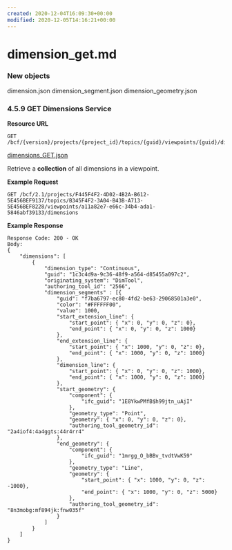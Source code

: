 ```yaml
---
created: 2020-12-04T16:09:30+00:00
modified: 2020-12-05T14:16:21+00:00
---
```


# dimension_get.md

### New objects
dimension.json
dimension_segment.json
dimension_geometry.json

### 4.5.9 GET Dimensions Service
**Resource URL**

    GET /bcf/{version}/projects/{project_id}/topics/{guid}/viewpoints/{guid}/dimensions

[dimensions_GET.json](dimension.json)

Retrieve a **collection** of all dimensions in a viewpoint.

**Example Request**

    GET /bcf/2.1/projects/F445F4F2-4D02-4B2A-B612-5E456BEF9137/topics/B345F4F2-3A04-B43B-A713-5E456BEF8228/viewpoints/a11a82e7-e66c-34b4-ada1-5846abf39133/dimensions

**Example Response**

    Response Code: 200 - OK
    Body:
    {
        "dimensions": [
            {
                "dimension_type": "Continuous",
                "guid": "1c3c4d9a-9c36-48f9-a564-d85455a097c2",
                "originating_system": "DimTool",
                "authoring_tool_id": "2566",
                "dimension_segments" : [{
                    "guid": "f7ba6797-ec80-4fd2-be63-29068501a3e0",
                    "color": "#FFFFFF00",
                    "value": 1000,
                    "start_extension_line": {
                        "start_point": { "x": 0, "y": 0, "z": 0},
                        "end_point": { "x": 0, "y": 0, "z": 1000}
                    },
                    "end_extension_line": {
                        "start_point": { "x": 1000, "y": 0, "z": 0},
                        "end_point": { "x": 1000, "y": 0, "z": 1000}
                    },
                    "dimension_line": {
                        "start_point": { "x": 0, "y": 0, "z": 1000},
                        "end_point": { "x": 1000, "y": 0, "z": 1000}
                    },
                    "start_geometry": {
                        "component": {
                            "ifc_guid": "1E8YkwPMfB$h99jtn_uAjI"
                        },
                        "geometry_type": "Point",
                        "geometry": { "x": 0, "y": 0, "z": 0},
                        "authoring_tool_geometry_id": "2a4iof4:4a4ggts:44r4rr4"
                    },
                    "end_geometry": {
                        "component": {
                            "ifc_guid": "1mrgg_O_bBBv_tvdtVwK59"
                        },
                        "geometry_type": "Line",
                        "geometry": {
                            "start_point": { "x": 1000, "y": 0, "z": -1000},
                            "end_point": { "x": 1000, "y": 0, "z": 5000}
                        },
                        "authoring_tool_geometry_id": "8n3mobg:mf894jk:fnw035f"
                    }
                ]
            }
        ]
    }
